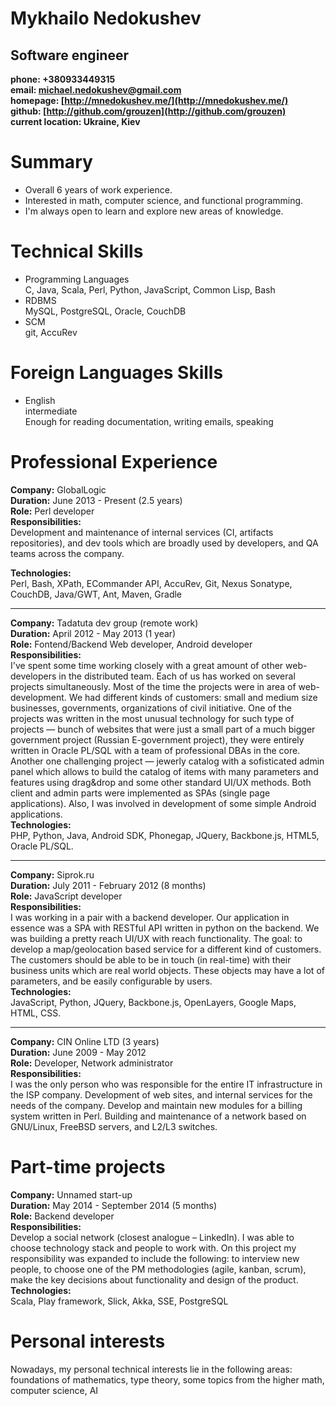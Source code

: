 Mykhailo Nedokushev
=========================
Software engineer
-----------------------

**phone:    +380933449315**  
**email:    michael.nedokushev@gmail.com**  
**homepage: [http://mnedokushev.me/](http://mnedokushev.me/)**  
**github:   [http://github.com/grouzen](http://github.com/grouzen)**  
**current location: Ukraine, Kiev**  

# Summary
* Overall 6 years of work experience.
* Interested in math, computer science, and functional programming.
* I'm always open to learn and explore new areas of knowledge.

# Technical Skills
* Programming Languages  
  C, Java, Scala, Perl, Python, JavaScript, Common Lisp, Bash
* RDBMS  
  MySQL, PostgreSQL, Oracle, CouchDB
* SCM  
  git, AccuRev
  
# Foreign Languages Skills
* English  
  intermediate  
  Enough for reading documentation, writing emails, speaking

# Professional Experience

**Company:**          GlobalLogic  
**Duration:**         June 2013 - Present (2.5 years)  
**Role:**             Perl developer  
**Responsibilities:**  
    Development and maintenance of internal services (CI, artifacts repositories), and dev tools
    which are broadly used by developers, and QA teams across the company.
    
**Technologies:**  
    Perl, Bash, XPath, ECommander API, AccuRev, Git, Nexus Sonatype, CouchDB, Java/GWT, Ant, Maven, Gradle

------------------------------------------------------------------------------------------------------------------------

**Company:**          Tadatuta dev group (remote work)  
**Duration:**         April 2012 - May 2013 (1 year)  
**Role:**             Fontend/Backend Web developer, Android developer  
**Responsibilities:**  
    I've spent some time working closely with a great amount of other web-developers
    in the distributed team. Each of us has worked on several projects simultaneously.
    Most of the time the projects were in area of web-development.
    We had different kinds of customers: small and medium size businesses, governments,
    organizations of civil initiative.
    One of the projects was written in the most unusual technology for such type of
    projects — bunch of websites that were just a small part of a much bigger government
    project (Russian E-government project), they were entirely written in Oracle PL/SQL
    with a team of professional DBAs in the core.
    Another one challenging project — jewerly catalog with a sofisticated
    admin panel which allows to build the catalog of items with many parameters and features
    using drag&drop and some other standard UI/UX methods. Both client and admin parts were
    implemented as SPAs (single page applications). 
    Also, I was involved in development of some simple Android applications.  
**Technologies:**  
    PHP, Python, Java, Android SDK, Phonegap, JQuery, Backbone.js, HTML5, Oracle PL/SQL.   

------------------------------------------------------------------------------------------------------------------------

**Company:**          Siprok.ru  
**Duration:**         July 2011 - February 2012 (8 months)  
**Role:**             JavaScript developer  
**Responsibilities:**  
    I was working in a pair with a backend developer.
    Our application in essence was a SPA with RESTful API written in python on the backend. We was building a pretty
    reach UI/UX with reach functionality. The goal: to develop a map/geolocation based
    service for a different kind of customers. The customers should be able to be in
    touch (in real-time) with their business units which are real world objects. These
    objects may have a lot of parameters, and be easily configurable by users.  
**Technologies:**  
    JavaScript, Python, JQuery, Backbone.js, OpenLayers, Google Maps, HTML, CSS.

------------------------------------------------------------------------------------------------------------------------

**Company:**          CIN Online LTD (3 years)  
**Duration:**         June 2009 - May 2012  
**Role:**             Developer, Network administrator  
**Responsibilities:**  
    I was the only person who was responsible for the entire IT infrastructure in the
    ISP company. Development of web sites, and internal services for the needs of the company.
    Develop and maintain new modules for a billing system written in Perl.
    Building and maintenance of a network based on GNU/Linux, FreeBSD servers,
    and L2/L3 switches.

# Part-time projects

**Company:**  Unnamed start-up  
**Duration:** May 2014 - September 2014 (5 months)  
**Role:**     Backend developer  
**Responsibilities:**  
    Develop a social network (closest analogue – LinkedIn).
    I was able to choose technology stack and people to work with.
    On this project my responsibility was expanded to include the following:
    to interview new people, to choose one of the PM methodologies (agile, kanban, scrum),
    make the key decisions about functionality and design of the product.  
**Technologies:**  
    Scala, Play framework, Slick, Akka, SSE, PostgreSQL


# Personal interests

Nowadays, my personal technical interests lie in the following areas:  
foundations of mathematics, type theory, some topics from the higher math,
computer science, AI
